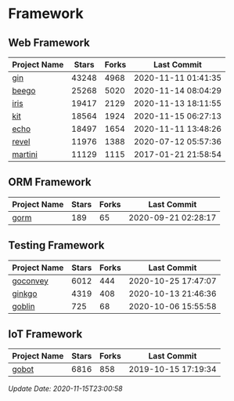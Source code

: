 # Framework

## Web Framework
| Project Name | Stars | Forks | Last Commit |
| ------------ | ----- | ----- | ----------- |
| [gin](https://github.com/gin-gonic/gin) | 43248 | 4968 | 2020-11-11 01:41:35 |
| [beego](https://github.com/astaxie/beego) | 25268 | 5020 | 2020-11-14 08:04:29 |
| [iris](https://github.com/kataras/iris) | 19417 | 2129 | 2020-11-13 18:11:55 |
| [kit](https://github.com/go-kit/kit) | 18564 | 1924 | 2020-11-15 06:27:13 |
| [echo](https://github.com/labstack/echo) | 18497 | 1654 | 2020-11-11 13:48:26 |
| [revel](https://github.com/revel/revel) | 11976 | 1388 | 2020-07-12 05:57:36 |
| [martini](https://github.com/go-martini/martini) | 11129 | 1115 | 2017-01-21 21:58:54 |

## ORM Framework
| Project Name | Stars | Forks | Last Commit |
| ------------ | ----- | ----- | ----------- |
| [gorm](https://github.com/jinzhu/gorm) | 189 | 65 | 2020-09-21 02:28:17 |

## Testing Framework
| Project Name | Stars | Forks | Last Commit |
| ------------ | ----- | ----- | ----------- |
| [goconvey](https://github.com/smartystreets/goconvey) | 6012 | 444 | 2020-10-25 17:47:07 |
| [ginkgo](https://github.com/onsi/ginkgo) | 4319 | 408 | 2020-10-13 21:46:36 |
| [goblin](https://github.com/franela/goblin) | 725 | 68 | 2020-10-06 15:55:58 |

## IoT Framework
| Project Name | Stars | Forks | Last Commit |
| ------------ | ----- | ----- | ----------- |
| [gobot](https://github.com/hybridgroup/gobot) | 6816 | 858 | 2019-10-15 17:19:34 |

*Update Date: 2020-11-15T23:00:58*
